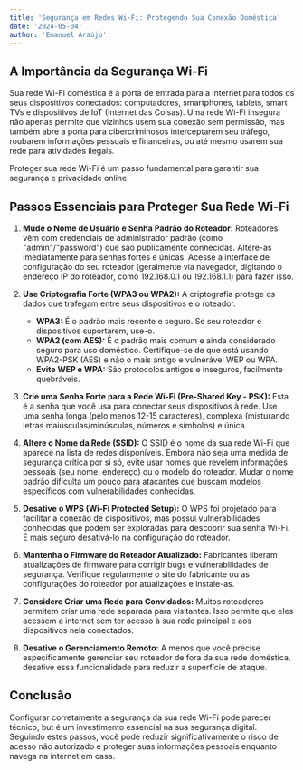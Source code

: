 ```yaml
---
title: 'Segurança em Redes Wi-Fi: Protegendo Sua Conexão Doméstica'
date: '2024-05-04'
author: 'Emanuel Araújo'
---
```


## A Importância da Segurança Wi-Fi

Sua rede Wi-Fi doméstica é a porta de entrada para a internet para todos os seus dispositivos conectados: computadores, smartphones, tablets, smart TVs e dispositivos de IoT (Internet das Coisas). Uma rede Wi-Fi insegura não apenas permite que vizinhos usem sua conexão sem permissão, mas também abre a porta para cibercriminosos interceptarem seu tráfego, roubarem informações pessoais e financeiras, ou até mesmo usarem sua rede para atividades ilegais.

Proteger sua rede Wi-Fi é um passo fundamental para garantir sua segurança e privacidade online.

## Passos Essenciais para Proteger Sua Rede Wi-Fi

1.  **Mude o Nome de Usuário e Senha Padrão do Roteador:** Roteadores vêm com credenciais de administrador padrão (como "admin"/"password") que são publicamente conhecidas. Altere-as imediatamente para senhas fortes e únicas. Acesse a interface de configuração do seu roteador (geralmente via navegador, digitando o endereço IP do roteador, como 192.168.0.1 ou 192.168.1.1) para fazer isso.

2.  **Use Criptografia Forte (WPA3 ou WPA2):** A criptografia protege os dados que trafegam entre seus dispositivos e o roteador. 
    *   **WPA3:** É o padrão mais recente e seguro. Se seu roteador e dispositivos suportarem, use-o.
    *   **WPA2 (com AES):** É o padrão mais comum e ainda considerado seguro para uso doméstico. Certifique-se de que está usando WPA2-PSK (AES) e não o mais antigo e vulnerável WEP ou WPA.
    *   **Evite WEP e WPA:** São protocolos antigos e inseguros, facilmente quebráveis.

3.  **Crie uma Senha Forte para a Rede Wi-Fi (Pre-Shared Key - PSK):** Esta é a senha que você usa para conectar seus dispositivos à rede. Use uma senha longa (pelo menos 12-15 caracteres), complexa (misturando letras maiúsculas/minúsculas, números e símbolos) e única.

4.  **Altere o Nome da Rede (SSID):** O SSID é o nome da sua rede Wi-Fi que aparece na lista de redes disponíveis. Embora não seja uma medida de segurança crítica por si só, evite usar nomes que revelem informações pessoais (seu nome, endereço) ou o modelo do roteador. Mudar o nome padrão dificulta um pouco para atacantes que buscam modelos específicos com vulnerabilidades conhecidas.

5.  **Desative o WPS (Wi-Fi Protected Setup):** O WPS foi projetado para facilitar a conexão de dispositivos, mas possui vulnerabilidades conhecidas que podem ser exploradas para descobrir sua senha Wi-Fi. É mais seguro desativá-lo na configuração do roteador.

6.  **Mantenha o Firmware do Roteador Atualizado:** Fabricantes liberam atualizações de firmware para corrigir bugs e vulnerabilidades de segurança. Verifique regularmente o site do fabricante ou as configurações do roteador por atualizações e instale-as.

7.  **Considere Criar uma Rede para Convidados:** Muitos roteadores permitem criar uma rede separada para visitantes. Isso permite que eles acessem a internet sem ter acesso à sua rede principal e aos dispositivos nela conectados.

8.  **Desative o Gerenciamento Remoto:** A menos que você precise especificamente gerenciar seu roteador de fora da sua rede doméstica, desative essa funcionalidade para reduzir a superfície de ataque.

## Conclusão

Configurar corretamente a segurança da sua rede Wi-Fi pode parecer técnico, but é um investimento essencial na sua segurança digital. Seguindo estes passos, você pode reduzir significativamente o risco de acesso não autorizado e proteger suas informações pessoais enquanto navega na internet em casa.
